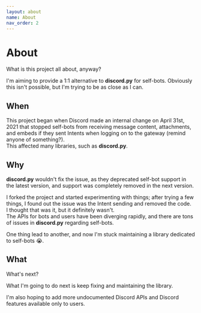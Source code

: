 ```yaml
---
layout: about
name: About
nav_order: 2
---
```


# About
What is this project all about, anyway?

I'm aiming to provide a 1:1 alternative to **discord.py** for self-bots. Obviously this isn't possible, but I'm trying to be as close as I can.

## When
This project began when Discord made an internal change on April 31st, 2021 that stopped self-bots from receiving message   content, attachments, and embeds if they sent Intents when logging on to the gateway (remind anyone of something?).  
This affected many libraries, such as **discord.py**.

## Why
**discord.py** wouldn't fix the issue, as they deprecated self-bot support in the latest version, and support was completely removed in the next version.

I forked the project and started experimenting with things; after trying a few things, I found out the issue was the Intent sending and removed the code.  
I thought that was it, but it definitely wasn't.  
The APIs for bots and users have been diverging rapidly, and there are tons of issues in **discord.py** regarding self-bots.

One thing lead to another, and now I'm stuck maintaining a library dedicated to self-bots 😭.

## What
What's next?

What I'm going to do next is keep fixing and maintaining the library.

I'm also hoping to add more undocumented Discord APIs and Discord features available only to users.
